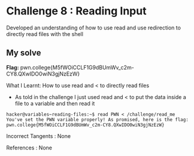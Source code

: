 # Challenge 8 : Reading Input

Developed an understanding of how to use read and use redirection to directly read files with the shell

## My solve

**Flag:** pwn.college{M5fWOiCCLF1G9dBUmWv_c2m-CY8.QXwIDO0wiN3gjNzEzW}

What I Learnt: How to use read and < to directly read files

- As told in the challenge I just used read and < to put the data inside a file to a variable and then read it

```
hacker@variables~reading-files:~$ read PWN < /challenge/read_me
You've set the PWN variable properly! As promised, here is the flag:
pwn.college{M5fWOiCCLF1G9dBUmWv_c2m-CY8.QXwIDO0wiN3gjNzEzW}
```

Incorrect Tangents :
None

References :
None
